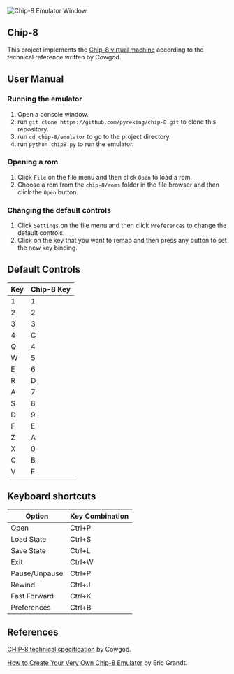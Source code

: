![Chip-8 Emulator Window](https://i.imgur.com/FVkxUcl.png)

## Chip-8
This project implements the [Chip-8 virtual machine](https://en.wikipedia.org/wiki/CHIP-8) according to the technical reference written by Cowgod.

## User Manual

### Running the emulator
1. Open a console window.
2. run ``git clone https://github.com/pyreking/chip-8.git`` to clone this repository.
3. run ``cd chip-8/emulator`` to go to the project directory.
4. run ``python chip8.py`` to run the emulator.

### Opening a rom
1. Click ``File`` on the file menu and then click ``Open`` to load a rom.
2. Choose a rom from the ``chip-8/roms`` folder in the file browser and then click the ``Open`` button.

### Changing the default controls
1. Click ``Settings`` on the file menu and then click ``Preferences`` to change the default controls.
2. Click on the key that you want to remap and then press any button to set the new key binding.

## Default Controls
| Key | Chip-8 Key |
| -------- | ------- |
| 1 | 1|
| 2| 2|
| 3 | 3 |
| 4 | C |
| Q | 4 |
| W | 5 |
| E | 6 |
| R | D |
| A | 7 |
| S | 8 |
| D | 9 |
| F | E |
| Z | A |
| X | 0 |
| C | B |
| V | F |

## Keyboard shortcuts
| Option | Key Combination |
| -------- | ------- |
| Open | Ctrl+P|
| Load State|Ctrl+S|
| Save State|Ctrl+L|
| Exit|Ctrl+W|
| Pause/Unpause | Ctrl+P|
| Rewind|Ctrl+J|
| Fast Forward|Ctrl+K|
| Preferences|Ctrl+B|

## References

[CHIP-8 technical specification](http://devernay.free.fr/hacks/chip8/C8TECH10.HTM) by Cowgod.

[How to Create Your Very Own Chip-8 Emulator](https://www.freecodecamp.org/news/creating-your-very-own-chip-8-emulator/) by Eric Grandt.
